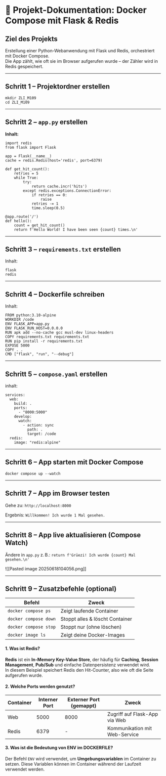 # 🐳 Projekt-Dokumentation: Docker Compose mit Flask & Redis


## Ziel des Projekts

Erstellung einer Python-Webanwendung mit Flask und Redis, orchestriert mit Docker Compose.  
Die App zählt, wie oft sie im Browser aufgerufen wurde – der Zähler wird in Redis gespeichert.

---

## Schritt 1 – Projektordner erstellen

```
mkdir ZLI_M109
cd ZLI_M109
```

---

## Schritt 2 – `app.py` erstellen

**Inhalt:**

```import time
import redis
from flask import Flask

app = Flask(__name__)
cache = redis.Redis(host='redis', port=6379)

def get_hit_count():
    retries = 5
    while True:
        try:
            return cache.incr('hits')
        except redis.exceptions.ConnectionError:
            if retries == 0:
                raise
            retries -= 1
            time.sleep(0.5)

@app.route('/')
def hello():
    count = get_hit_count()
    return f'Hello World! I have been seen {count} times.\n'
```


---

## Schritt 3 – `requirements.txt` erstellen

Inhalt:

````
flask
redis
````


---

## Schritt 4 – Dockerfile schreiben

Inhalt:
````
FROM python:3.10-alpine
WORKDIR /code
ENV FLASK_APP=app.py
ENV FLASK_RUN_HOST=0.0.0.0
RUN apk add --no-cache gcc musl-dev linux-headers
COPY requirements.txt requirements.txt
RUN pip install -r requirements.txt
EXPOSE 5000
COPY . .
CMD ["flask", "run", "--debug"]
````


---

## Schritt 5 – `compose.yaml` erstellen

inhalt:

````
services:
  web:
    build: .
    ports:
      - "8000:5000"
    develop:
      watch:
        - action: sync
          path: .
          target: /code
  redis:
    image: "redis:alpine"
````


---

## Schritt 6 – App starten mit Docker Compose

`docker compose up --watch`

---

## Schritt 7 – App im Browser testen

Gehe zu: `http://localhost:8000`

Ergebnis:  `Willkommen! Ich wurde 1 Mal gesehen.`

---

## Schritt 8 – App live aktualisieren (Compose Watch)

Ändere in `app.py` z. B.: `return f'Grüezi! Ich wurde {count} Mal gesehen.\n'`

![[Pasted image 20250618104056.png]]

---

## Schritt 9 – Zusatzbefehle (optional)

|Befehl|Zweck|
|---|---|
|`docker compose ps`|Zeigt laufende Container|
|`docker compose down`|Stoppt alles & löscht Container|
|`docker compose stop`|Stoppt nur (ohne löschen)|
|`docker image ls`|Zeigt deine Docker-Images|

#### 1. Was ist Redis?

**Redis** ist ein **In-Memory Key-Value Store**, der häufig für **Caching**, **Session Management**, **Pub/Sub** und einfache Datenpersistenz verwendet wird.  
In diesem Beispiel speichert Redis den Hit-Counter, also wie oft die Seite aufgerufen wurde.

#### 2. Welche Ports werden genutzt?

| Container | Interner Port | Externer Port (gemappt) | Zweck                         |
| --------- | ------------- | ----------------------- | ----------------------------- |
| Web       | 5000          | 8000                    | Zugriff auf Flask-App via Web |
| Redis     | 6379          | -                       | Kommunikation mit Web-Service |

#### 3. Was ist die Bedeutung von ENV im DOCKERFILE?

 Der Befehl `ENV` wird verwendet, um **Umgebungsvariablen** im Container zu setzen. Diese Variablen können im Container während der Laufzeit verwendet werden.